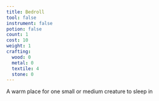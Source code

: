 ```yaml
---
title: Bedroll
tool: false
instrument: false
potion: false
count: 1
cost: 10
weight: 1
crafting:
  wood: 0
  metal: 0
  textile: 4
  stone: 0
---
```


A warm place for one small or medium creature to sleep in
